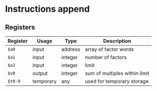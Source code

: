 # Instructions append

## Registers

| Register | Usage     | Type    | Description                   |
| -------- | --------- | ------- | ----------------------------- |
| `$a0`    | input     | address | array of factor words         |
| `$a1`    | input     | integer | number of factors             |
| `$a2`    | input     | integer | limit                         |
| `$v0`    | output    | integer | sum of multiples within limit |
| `$t0-9`  | temporary | any     | used for temporary storage    |
